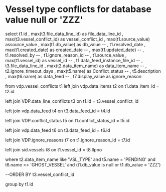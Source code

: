 # Vessel type conflicts for database value null or 'ZZZ'

  select 
      t1.id
    , max(t3.file_data_line_id) as file_data_line_id
    , max(t3.vessel_conflict_id) as vessel_conflict_id
    , max(t1.source_value) assource_value
    , max(t1.db_value) as db_value
--    , t1.resolved_date
    , max(t1.created_date) as created_date
--    , max(t1.updated_date)
--    , t1.resolved_by
--    , t1.ignore_reason_id
--    , t1.source_value
    , max(t1.vessel_id) as vessel_id
--    , t1.data_feed_instance_file_id
--    , t3.file_data_line_id
    , max(t2.data_item_name) as data_item_name
--    , t2.ignore_timeout_days
    , max(t5.name) as Conflict_status
--    , t5.description 
    , max(t6.name) as data_feed
 --   , t7.display_value as ignore_reason
  
from vdp.vessel_conflicts t1
left join vdp.data_items t2
on t1.data_item_id = t2.id

left join VDP.data_line_conflicts t3
on t1.id = t3.vessel_conflict_id

left join vdp.data_feed t4
on t3.data_feed_id = t4.id    

left join  VDP.conflict_status t5
on t1.conflict_status_id = t5.id

left join vdp.data_feed t6
on t3.data_feed_id = t6.id

left join VDP.ignore_reasons t7
on t1.ignore_reason_id = t7.id

left join sid.vessels t8
on t1.vessel_id = t8.llpno



where t2.data_item_name like 'VSL_TYPE'
and t5.name = 'PENDING'
and t6.name <> 'GHOST_VESSEL'
and (t1.db_value is null or t1.db_value = 'ZZZ')



--ORDER BY t3.vessel_conflict_id

group by t1.id
